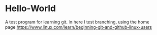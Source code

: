 # Hello-World
A test program for learning git. In here I test branching, using the home page https://www.linux.com/learn/beginning-git-and-github-linux-users

